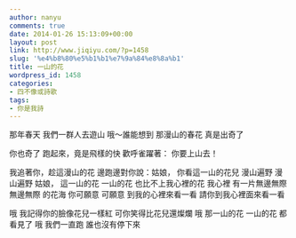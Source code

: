 ```yaml
---
author: nanyu
comments: true
date: 2014-01-26 15:13:09+00:00
layout: post
link: http://www.jiqiyu.com/?p=1458
slug: '%e4%b8%80%e5%b1%b1%e7%9a%84%e8%8a%b1'
title: 一山的花
wordpress_id: 1458
categories:
- 四不像或詩歌
tags:
- 你是我詩
---
```


那年春天
我們一群人去遊山
哦～誰能想到
那漫山的春花
真是出奇了

你也奇了
跑起來，竟是飛樣的快
歡呼雀躍著：
你要上山去！

我追著你，趁這漫山的花
邊跑邊對你說：姑娘，
你看這一山的花兒
漫山遍野 漫山遍野
姑娘，
這一山的花 一山的花
也比不上我心裡的花 我心裡
有一片無邊無際 無邊無際
的花海
你可願意 可願意
到我的心裡來看一看
請你到我心裡面來看一看

哦
我記得你的臉像花兒一樣紅
可你笑得比花兒還燦爛
哦
那一山的花 一山的花
都看見了
哦
我們一直跑
誰也沒有停下來
